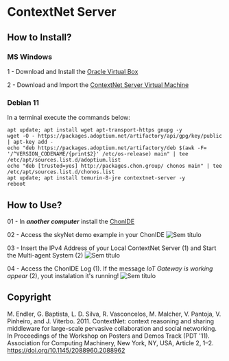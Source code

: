 ﻿# ContextNet Server

## How to Install?

### MS Windows
1 - Download and Install the [Oracle Virtual Box](https://www.virtualbox.org/wiki/Downloads)

2 - Download and Import the [ContextNet Server Virtual Machine](https://sourceforge.net/projects/contextnet-server/)

### Debian 11
In a terminal execute the commands below:

    apt update; apt install wget apt-transport-https gnupg -y
    wget -O - https://packages.adoptium.net/artifactory/api/gpg/key/public | apt-key add -
    echo "deb https://packages.adoptium.net/artifactory/deb $(awk -F= '/^VERSION_CODENAME/{print$2}' /etc/os-release) main" | tee /etc/apt/sources.list.d/adoptium.list
    echo "deb [trusted=yes] http://packages.chon.group/ chonos main" | tee /etc/apt/sources.list.d/chonos.list
    apt update; apt install temurin-8-jre contextnet-server -y
    reboot

## How to Use?
01 - In _**another computer**_ install the  [ChonIDE](https://ide.chon.group/) 

02 - Access the skyNet demo example in your ChonIDE 
![Sem título](https://github.com/chon-group/contextNetServer/assets/32855001/ef2169fd-23ac-47e7-8bc8-3b15a5c3aece)



03 - Insert the IPv4 Address of your Local ContextNet Server (1) and Start the Multi-agent System (2)
![Sem título](https://github.com/chon-group/contextNetServer/assets/32855001/f9499419-c446-4403-97fc-edd432b3391c)

04 - Access the ChonIDE Log (1). If the message _IoT Gateway is working appear_ (2), yout instalation it's running!
![Sem título](https://github.com/chon-group/contextNetServer/assets/32855001/4cd5228d-1a6e-4403-9f54-95aef9105f60)





   
        

## Copyright
M. Endler, G. Baptista, L. D. Silva, R. Vasconcelos, M. Malcher, V. Pantoja, V. Pinheiro, and J. Viterbo. 2011. ContextNet: context reasoning and sharing middleware for large-scale pervasive collaboration and social networking. In Proceedings of the Workshop on Posters and Demos Track (PDT '11). Association for Computing Machinery, New York, NY, USA, Article 2, 1–2. https://doi.org/10.1145/2088960.2088962

  

